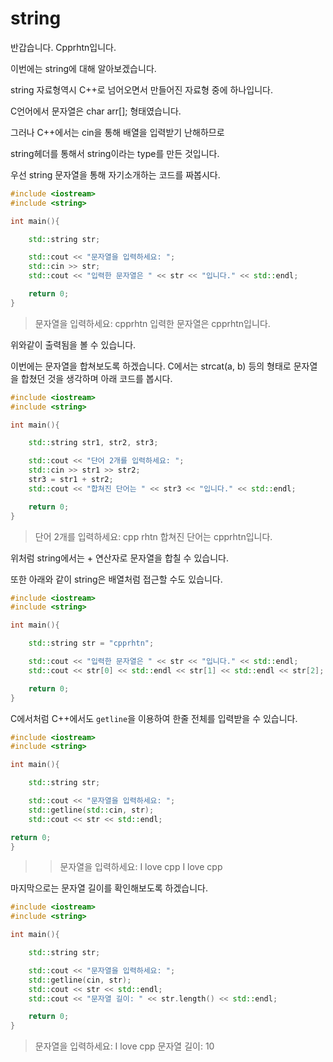 # string
반갑습니다. Cpprhtn입니다.

이번에는 string에 대해 알아보겠습니다.

string 자료형역시 C++로 넘어오면서 만들어진 자료형 중에 하나입니다.

C언어에서 문자열은 char arr[]; 형태였습니다.

그러나 C++에서는 cin을 통해 배열을 입력받기 난해하므로 

string헤더를 통해서 string이라는 type를 만든 것입니다.

우선 string 문자열을 통해 자기소개하는 코드를 짜봅시다.
```C++
#include <iostream>
#include <string>

int main(){

    std::string str;

    std::cout << "문자열을 입력하세요: ";
    std::cin >> str;
    std::cout << "입력한 문자열은 " << str << "입니다." << std::endl;

    return 0;
}
```
> 문자열을 입력하세요: cpprhtn
> 입력한 문자열은 cpprhtn입니다.

위와같이 출력됨을 볼 수 있습니다.

이번에는 문자열을 합쳐보도록 하겠습니다.
C에서는 strcat(a, b) 등의 형태로 문자열을 합쳤던 것을 생각하며 아래 코드를 봅시다.
```C++
#include <iostream>
#include <string>

int main(){

    std::string str1, str2, str3;

    std::cout << "단어 2개를 입력하세요: ";
    std::cin >> str1 >> str2;
    str3 = str1 + str2;
    std::cout << "합쳐진 단어는 " << str3 << "입니다." << std::endl;

    return 0;
}
```
> 단어 2개를 입력하세요: cpp rhtn
> 합쳐진 단어는 cpprhtn입니다.

위처럼 string에서는 + 연산자로 문자열을 합칠 수 있습니다.


또한 아래와 같이 string은 배열처럼 접근할 수도 있습니다.
```C++
#include <iostream>
#include <string>

int main(){

    std::string str = "cpprhtn";

    std::cout << "입력한 문자열은 " << str << "입니다." << std::endl;
    std::cout << str[0] << std::endl << str[1] << std::endl << str[2];

    return 0;
}
```



C에서처럼 C++에서도 `getline`을 이용하여 한줄 전체를 입력받을 수 있습니다.
```C++
#include <iostream>
#include <string>

int main(){

    std::string str;

    std::cout << "문자열을 입력하세요: ";
    std::getline(std::cin, str);
    std::cout << str << std::endl;

return 0;
}
```
>> 문자열을 입력하세요: I love cpp
>> I love cpp


마지막으로는 문자열 길이를 확인해보도록 하겠습니다.

```C++
#include <iostream>
#include <string>

int main(){

    std::string str;

    std::cout << "문자열을 입력하세요: ";
    std::getline(cin, str);
    std::cout << str << std::endl;
    std::cout << "문자열 길이: " << str.length() << std::endl;

    return 0;
}
```
> 문자열을 입력하세요: I love cpp
> 문자열 길이: 10